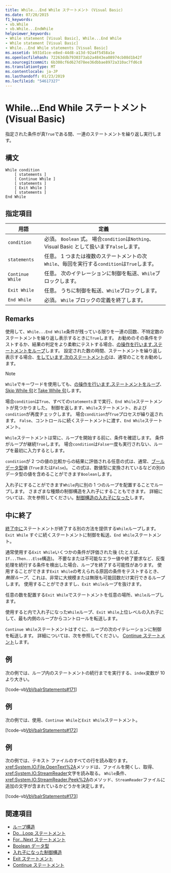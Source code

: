 ```yaml
---
title: While...End While ステートメント (Visual Basic)
ms.date: 07/20/2015
f1_keywords:
- vb.While
- vb.While...EndWhile
helpviewer_keywords:
- While statement [Visual Basic], While...End While
- While statement [Visual Basic]
- While...End While statements [Visual Basic]
ms.assetid: b931d1ce-e8ed-44d8-a13d-92a4f5458a1e
ms.openlocfilehash: 72263ddb7930373ab2a4843ea08974cb08d1b42f
ms.sourcegitcommit: 6b308cf6d627d78ee36dbbae8972a310ac7fd6c8
ms.translationtype: MT
ms.contentlocale: ja-JP
ms.lasthandoff: 01/23/2019
ms.locfileid: "54617327"
---
```

# <a name="whileend-while-statement-visual-basic"></a>While...End While ステートメント (Visual Basic)
指定された条件が真`True`である間、一連のステートメントを繰り返し実行します。  
  
## <a name="syntax"></a>構文  
  
```  
While condition  
    [ statements ]  
    [ Continue While ]  
    [ statements ]  
    [ Exit While ]  
    [ statements ]  
End While  
```  
  
## <a name="parts"></a>指定項目  
  
|用語|定義|  
|---|---|  
|`condition`|必須。 `Boolean` 式。 場合`condition`は`Nothing`、Visual Basic として扱います`False`します。|  
|`statements`|任意。 1 つまたは複数のステートメントの次`While`、毎回を実行する`condition`は`True`します。|  
|`Continue While`|任意。 次のイテレーションに制御を転送、`While`ブロックします。|  
|`Exit While`|任意。 うちに制御を転送、`While`ブロックします。|  
|`End While`|必須。 `While` ブロックの定義を終了します。|  
  
## <a name="remarks"></a>Remarks  
 使用して、`While...End While`条件が残っている限りを一連の回数、不特定数のステートメントを繰り返し表示するときに`True`します。 お勧めのその条件をテストするか、結果の判定をより柔軟にテストする場合、[の操作を行います.ステートメントをループ](../../../visual-basic/language-reference/statements/do-loop-statement.md)します。 設定された数の時間、ステートメントを繰り返し表示する場合、[をしています.次のステートメントの](../../../visual-basic/language-reference/statements/for-next-statement.md)は、通常のことをお勧めします。  
  
> [!NOTE]
>  `While`でキーワードを使用しても、[の操作を行います.ステートメントをループ](../../../visual-basic/language-reference/statements/do-loop-statement.md)、 [Skip While 句](../../../visual-basic/language-reference/queries/skip-while-clause.md)と[Take While 句](../../../visual-basic/language-reference/queries/take-while-clause.md)します。  
  
 場合`condition`は`True`、すべての`statements`まで実行、`End While`ステートメントが見つかりました。 制御を返します、`While`ステートメント、および`condition`が再度チェックします。 場合`condition`が`True`プロセスが繰り返されます。 `False`、コントロールに続くステートメントに渡す、`End While`ステートメント。  
  
 `While`ステートメントは常に、ループを開始する前に、条件を確認します。 条件がループが継続`True`します。 場合`condition`は`False`一度も実行されない、ループを最初に入力するとします。  
  
 `condition`が 2 つの値の比較からの結果に評価される任意の式は、通常、[ブール データ型](../../../visual-basic/language-reference/data-types/boolean-data-type.md)値 (`True`または`False`)。 この式は、数値型に変換されているなどの別のデータ型の値を含めることができます`Boolean`します。  
  
 入れ子にすることができます`While`内に別の 1 つのループを配置することでループします。 さまざまな種類の制御構造を入れ子にすることもできます。 詳細については、次を参照してください。[制御構造の入れ子になった](../../../visual-basic/programming-guide/language-features/control-flow/nested-control-structures.md)します。  
  
## <a name="exit-while"></a>中に終了  
 [終了中に](../../../visual-basic/language-reference/statements/exit-statement.md)ステートメントが終了する別の方法を提供する`While`ループします。 `Exit While` すぐに続くステートメントに制御を転送、`End While`ステートメント。  
  
 通常使用する`Exit While`いくつかの条件が評価された後 (たとえば、`If...Then...Else`構造)。 不要なまたは不可能なエラー値や終了要求など、反復処理を続行する条件を検出した場合、ループを終了する可能性があります。 使用することができます`Exit While`の考えられる原因の条件をテストするとき、*無限ループ*、これは、非常に大規模または無限も可能回数だけ実行できるループします。 使用することができますし、`Exit While`ループを抜けます。  
  
 任意の数を配置する`Exit While`でステートメントを任意の場所、`While`ループします。  
  
 使用すると内で入れ子になった`While`ループ、`Exit While`上位レベルの入れ子にして、最も内側のループからコントロールを転送します。  
  
 `Continue While`ステートメントはすぐに、ループの次のイテレーションに制御を転送します。 詳細については、次を参照してください。 [Continue ステートメント](../../../visual-basic/language-reference/statements/continue-statement.md)します。  
  
## <a name="example"></a>例  
 次の例では、ループ内のステートメントの続行までを実行する、`index`変数が 10 より大きい。  
  
 [!code-vb[VbVbalrStatements#171](../../../visual-basic/language-reference/error-messages/codesnippet/VisualBasic/while-end-while-statement_1.vb)]  
  
## <a name="example"></a>例  
 次の例では、使用、`Continue While`と`Exit While`ステートメント。  
  
 [!code-vb[VbVbalrStatements#172](../../../visual-basic/language-reference/error-messages/codesnippet/VisualBasic/while-end-while-statement_2.vb)]  
  
## <a name="example"></a>例  
 次の例では、テキスト ファイルのすべての行を読み取ります。 <xref:System.IO.File.OpenText%2A>メソッドは、ファイルを開くし、取得、<xref:System.IO.StreamReader>文字を読み取る。 `While`条件、<xref:System.IO.StreamReader.Peek%2A>のメソッド、`StreamReader`ファイルに追加の文字が含まれているかどうかを決定します。  
  
 [!code-vb[VbVbalrStatements#173](../../../visual-basic/language-reference/error-messages/codesnippet/VisualBasic/while-end-while-statement_3.vb)]  
  
## <a name="see-also"></a>関連項目
- [ループ構造](../../../visual-basic/programming-guide/language-features/control-flow/loop-structures.md)
- [Do...Loop ステートメント](../../../visual-basic/language-reference/statements/do-loop-statement.md)
- [For...Next ステートメント](../../../visual-basic/language-reference/statements/for-next-statement.md)
- [Boolean データ型](../../../visual-basic/language-reference/data-types/boolean-data-type.md)
- [入れ子になった制御構造](../../../visual-basic/programming-guide/language-features/control-flow/nested-control-structures.md)
- [Exit ステートメント](../../../visual-basic/language-reference/statements/exit-statement.md)
- [Continue ステートメント](../../../visual-basic/language-reference/statements/continue-statement.md)
